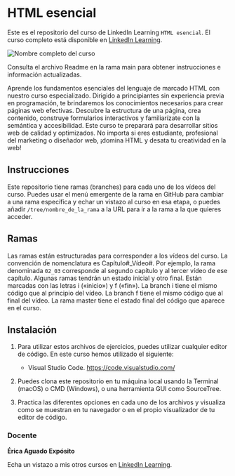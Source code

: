 # HTML esencial

Este es el repositorio del curso de LinkedIn Learning `HTML esencial`. El curso completo está disponible en [LinkedIn Learning][lil-course-url].

![Nombre completo del curso][lil-thumbnail-url] 

Consulta el archivo Readme en la rama main para obtener instrucciones e información actualizadas.

Aprende los fundamentos esenciales del lenguaje de marcado HTML con nuestro curso especializado. Dirigido a principiantes sin experiencia previa en programación, te brindaremos los conocimientos necesarios para crear páginas web efectivas. Descubre la estructura de una página, crea contenido, construye formularios interactivos y familiarízate con la semántica y accesibilidad. Este curso te preparará para desarrollar sitios web de calidad y optimizados. No importa si eres estudiante, profesional del marketing o diseñador web, ¡domina HTML y desata tu creatividad en la web!

## Instrucciones

Este repositorio tiene ramas (branches) para cada uno de los vídeos del curso. Puedes usar el menú emergente de la rama en GitHub para cambiar a una rama específica y echar un vistazo al curso en esa etapa, o puedes añadir `/tree/nombre_de_la_rama` a la URL para ir a la rama a la que quieres acceder.

## Ramas

Las ramas están estructuradas para corresponder a los vídeos del curso. La convención de nomenclatura es Capítulo#_Vídeo#. Por ejemplo, la rama denominada `02_03` corresponde al segundo capítulo y al tercer vídeo de ese capítulo. Algunas ramas tendrán un estado inicial y otro final. Están marcadas con las letras i («inicio») y f («fin»). La branch i tiene el mismo código que al principio del vídeo. La branch f tiene el mismo código que al final del vídeo. La rama master tiene el estado final del código que aparece en el curso.

## Instalación

1. Para utilizar estos archivos de ejercicios, puedes utilizar cualquier editor de código. En este curso hemos utilizado el siguiente:
   - Visual Studio Code. https://code.visualstudio.com/

2. Puedes clona este repositorio en tu máquina local usando la Terminal (macOS) o CMD (Windows), o una herramienta GUI como SourceTree.
3. Practica las diferentes opciones en cada uno de los archivos y visualiza como se muestran en tu navegador o en el propio visualizador de tu editor de código.

### Docente

**Érica Aguado Expósito**

Echa un vistazo a mis otros cursos en [LinkedIn Learning](https://www.linkedin.com/learning/instructors/erica-aguado-exposito).

[0]: # (Replace these placeholder URLs with actual course URLs)
[lil-course-url]: https://www.linkedin.com/learning/html-esencial-22849768/el-lenguaje-insignia-de-la-red-de-redes
[lil-thumbnail-url]: https://media.licdn.com/dms/image/D560DAQFKr9DUMpFTVA/learning-public-crop_675_1200/0/1694762934641?e=2147483647&v=beta&t=2MKbZDfxTZkHSXrcmDkDeD54qZNADClLTvjRdeA-rrQ

[1]: # (End of ES-Instruction ###############################################################################################)
